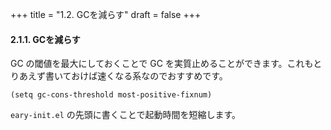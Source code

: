 +++
title = "1.2. GCを減らす"
draft = false
+++
#### 2.1.1. GCを減らす
GC の閾値を最大にしておくことで GC を実質止めることができます。これもとりあえず書いておけば速くなる系なのでおすすめです。

```emacs-lisp
(setq gc-cons-threshold most-positive-fixnum)
```
`eary-init.el` の先頭に書くことで起動時間を短縮します。
